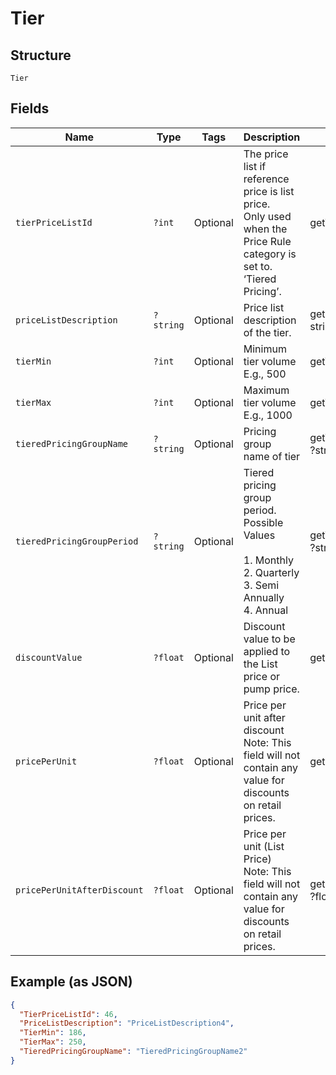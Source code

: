 
# Tier

## Structure

`Tier`

## Fields

| Name | Type | Tags | Description | Getter | Setter |
|  --- | --- | --- | --- | --- | --- |
| `tierPriceListId` | `?int` | Optional | The price list if reference price is list price.<br>Only used when the Price Rule category is set to.<br>‘Tiered Pricing’. | getTierPriceListId(): ?int | setTierPriceListId(?int tierPriceListId): void |
| `priceListDescription` | `?string` | Optional | Price list description of the tier. | getPriceListDescription(): ?string | setPriceListDescription(?string priceListDescription): void |
| `tierMin` | `?int` | Optional | Minimum tier volume<br>E.g., 500 | getTierMin(): ?int | setTierMin(?int tierMin): void |
| `tierMax` | `?int` | Optional | Maximum tier volume<br>E.g., 1000 | getTierMax(): ?int | setTierMax(?int tierMax): void |
| `tieredPricingGroupName` | `?string` | Optional | Pricing group name of tier | getTieredPricingGroupName(): ?string | setTieredPricingGroupName(?string tieredPricingGroupName): void |
| `tieredPricingGroupPeriod` | `?string` | Optional | Tiered pricing group period.<br>Possible Values<br><br>1. Monthly<br>2. Quarterly<br>3. Semi Annually<br>4. Annual | getTieredPricingGroupPeriod(): ?string | setTieredPricingGroupPeriod(?string tieredPricingGroupPeriod): void |
| `discountValue` | `?float` | Optional | Discount value to be applied to the List price or pump price. | getDiscountValue(): ?float | setDiscountValue(?float discountValue): void |
| `pricePerUnit` | `?float` | Optional | Price per unit after discount<br>Note: This field will not contain any value for discounts on retail prices. | getPricePerUnit(): ?float | setPricePerUnit(?float pricePerUnit): void |
| `pricePerUnitAfterDiscount` | `?float` | Optional | Price per unit (List Price)<br>Note: This field will not contain any value for discounts on retail prices. | getPricePerUnitAfterDiscount(): ?float | setPricePerUnitAfterDiscount(?float pricePerUnitAfterDiscount): void |

## Example (as JSON)

```json
{
  "TierPriceListId": 46,
  "PriceListDescription": "PriceListDescription4",
  "TierMin": 186,
  "TierMax": 250,
  "TieredPricingGroupName": "TieredPricingGroupName2"
}
```

